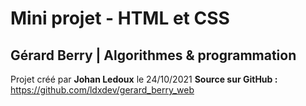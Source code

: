 # Mini projet - HTML et CSS 
## Gérard Berry | Algorithmes & programmation
Projet créé par **Johan Ledoux** le 24/10/2021
**Source sur GitHub :** https://github.com/ldxdev/gerard_berry_web

